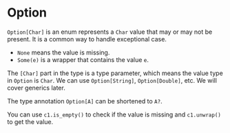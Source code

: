 # Option

`Option[Char]` is an enum represents a `Char` value that may or may not be present. It is a common way to handle exceptional case. 

- `None` means the value is missing.
- `Some(e)` is a wrapper that contains the value `e`.

The `[Char]` part in the type is a type parameter, which means the value type in `Option` is `Char`. We can use `Option[String]`, `Option[Double]`, etc. We will cover generics later.

The type annotation `Option[A]` can be shortened to `A?`.

You can use `c1.is_empty()` to check if the value is missing and `c1.unwrap()` to get the value.

